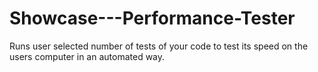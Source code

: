 # Showcase---Performance-Tester
Runs user selected number of tests of your code to test its speed on the users computer in an automated way.
